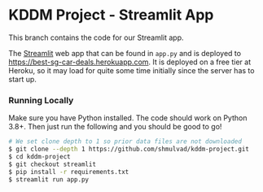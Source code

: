 # KDDM Project - Streamlit App

This branch contains the code for our Streamlit app.

The [Streamlit][streamlit] web app that can be found in `app.py` and is deployed to <https://best-sg-car-deals.herokuapp.com>. It is deployed on a free tier at Heroku, so it may load for quite some time initially since the server has to start up.


### Running Locally

Make sure you have Python installed. The code should work on Python 3.8+. Then just run the following and you should be good to go!

```bash
# We set clone depth to 1 so prior data files are not downloaded
$ git clone --depth 1 https://github.com/shmulvad/kddm-project.git
$ cd kddm-project
$ git checkout streamlit
$ pip install -r requirements.txt
$ streamlit run app.py
```


[streamlit]: https://streamlit.io
[mod]: https://nusmods.com/modules/CS5228/knowledge-discovery-and-data-mining
